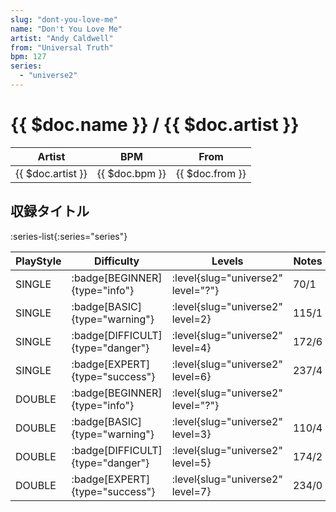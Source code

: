 ```yaml
---
slug: "dont-you-love-me"
name: "Don't You Love Me"
artist: "Andy Caldwell"
from: "Universal Truth"
bpm: 127
series:
  - "universe2"
---
```


# {{ $doc.name }} / {{ $doc.artist }}

|Artist|BPM|From|
|------|---|----|
|{{ $doc.artist }}|{{ $doc.bpm }}|{{ $doc.from }}|

## 収録タイトル

:series-list{:series="series"}

|PlayStyle|Difficulty|Levels|Notes|Movie|
|---------|----------|------|-----|-----|
|SINGLE| :badge[BEGINNER]{type="info"}|<div class="field is-grouped is-grouped-multiline"> :level{slug="universe2" level="?"}</div>|70/1||
|SINGLE| :badge[BASIC]{type="warning"}|<div class="field is-grouped is-grouped-multiline"> :level{slug="universe2" level=2}</div>|115/1||
|SINGLE| :badge[DIFFICULT]{type="danger"}|<div class="field is-grouped is-grouped-multiline"> :level{slug="universe2" level=4}</div>|172/6||
|SINGLE| :badge[EXPERT]{type="success"}|<div class="field is-grouped is-grouped-multiline"> :level{slug="universe2" level=6}</div>|237/4||
|DOUBLE| :badge[BEGINNER]{type="info"}|<div class="field is-grouped is-grouped-multiline"> :level{slug="universe2" level="?"}</div>|||
|DOUBLE| :badge[BASIC]{type="warning"}|<div class="field is-grouped is-grouped-multiline"> :level{slug="universe2" level=3}</div>|110/4||
|DOUBLE| :badge[DIFFICULT]{type="danger"}|<div class="field is-grouped is-grouped-multiline"> :level{slug="universe2" level=5}</div>|174/2||
|DOUBLE| :badge[EXPERT]{type="success"}|<div class="field is-grouped is-grouped-multiline"> :level{slug="universe2" level=7}</div>|234/0||
